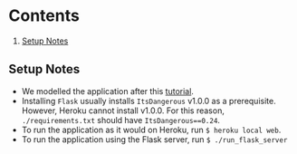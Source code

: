 # Contents

1. [Setup Notes](#setup-notes)

## Setup Notes

* We modelled the application after this [tutorial](http://flask.pocoo.org/docs/1.0/tutorial/).
* Installing `Flask` usually installs `ItsDangerous` v1.0.0 as a prerequisite. However, Heroku cannot install v1.0.0. For this reason, `./requirements.txt` should have `ItsDangerous==0.24`.
* To run the application as it would on Heroku, run `$ heroku local web`.
* To run the application using the Flask server, run `$ ./run_flask_server`
